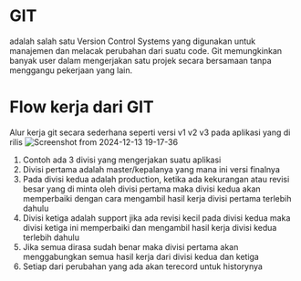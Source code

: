 # GIT 
adalah salah satu Version Control Systems yang digunakan untuk manajemen dan melacak perubahan dari suatu code. Git memungkinkan banyak user dalam mengerjakan satu projek secara bersamaan tanpa menggangu pekerjaan yang lain.

# Flow kerja dari GIT
Alur kerja git secara sederhana seperti versi v1 v2 v3 pada aplikasi yang di rilis
![Screenshot from 2024-12-13 19-17-36](https://github.com/user-attachments/assets/24b96676-c09c-4435-bc33-c6578bef3327)
1. Contoh ada 3 divisi yang mengerjakan suatu aplikasi
2. Divisi pertama adalah master/kepalanya yang mana ini versi finalnya
3. Pada divisi kedua adalah production, ketika ada kekurangan atau revisi besar yang di minta oleh divisi pertama maka divisi kedua akan memperbaiki dengan cara mengambil hasil kerja divisi pertama terlebih dahulu
4. Divisi ketiga adalah support jika ada revisi kecil pada divisi kedua maka divisi ketiga ini memperbaiki dan mengambil hasil kerja divisi kedua terlebih dahulu
5. Jika semua dirasa sudah benar maka divisi pertama akan menggabungkan semua hasil kerja dari divisi kedua dan ketiga
6. Setiap dari perubahan yang ada akan terecord untuk historynya
